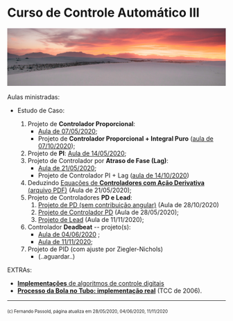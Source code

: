 # Curso de Controle Automático III

![cason-asher-Ur7Efx8lBjs-unsplash.jpg](cason-asher-Ur7Efx8lBjs-unsplash.jpg)

Aulas ministradas:

* Estudo de Caso:

  1. Projeto de **Controlador Proporcional**:
     * [Aula de 07/05/2020](aula_07_05_2020.html);
     * Projeto de **Controlador Proporcional + Integral Puro** ([aula de 07/10/2020](2020_2/aula_07_10_2020.html));
  2. Projeto de **PI**: [Aula de 14/05/2020](aula_14_05_2020.html);
  3. Projeto de Controlador por **Atraso de Fase (Lag)**:
     * [Aula de 21/05/2020](controlador_Lag.html);
     * Projeto de Controlador PI + Lag ([aula de 14/10/2020](2020_2/aula_14_10_2020.html))
  4. Deduzindo [Equações de **Controladores com Ação Derivativa** (arquivo PDF)](pd_plus_filtro.pdf) (Aula de 21/05/2020);
  5. Projeto de Controladores **PD e Lead**:
     1. [Projeto de PD (sem contribuição angular)](2020_2/aula_28_10_2020.html) (Aula de 28/10/2020)
     2. [Projeto de Controlador PD](projeto_PD_lead_2020.html) (Aula de 28/05/2020);
     3. [Projeto de Lead](lead/lead_ex1.html) (Aula de 11/11/2020);
  6. Controlador **Deadbeat** -- projeto(s): 
     * [Aula de 04/06/2020](deadbeat_08out2019.html) ;
     * [Aula de 11/11/2020](deadbeat/deadbeat_exemplo_1.html);
  7. Projeto de PID (com ajuste por Ziegler-Nichols)
     * (..aguardar..)

EXTRAs:

* [**Implementações** de algoritmos de controle digitais](implementacao_controlador_digital.html)
* [**Processo da Bola no Tubo: implementação real**](implementacao_controle_digital.html) (TCC de 2006).

---

<font size="1"> (c) Fernando Passold, página atualiza em 28/05/2020, 04/06/2020, 11/11/2020 </font>